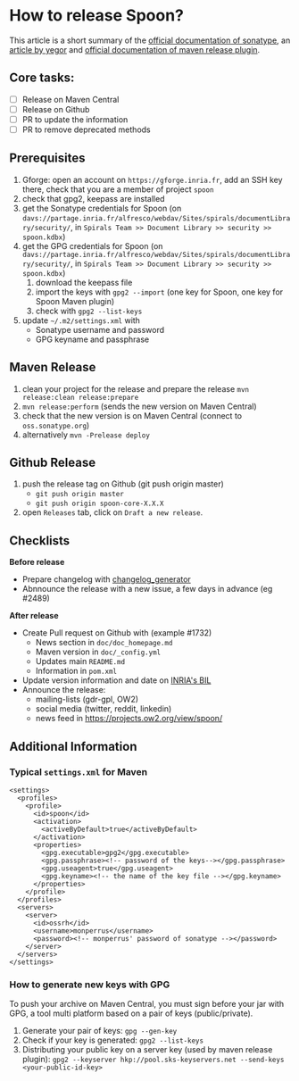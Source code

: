 # How to release Spoon?

This article is a short summary of the [official documentation of sonatype](http://central.sonatype.org/pages/ossrh-guide.html), an [article by yegor](http://www.yegor256.com/2014/08/19/how-to-release-to-maven-central.html) and [official documentation of maven release plugin](http://maven.apache.org/maven-release/maven-release-plugin/).

## Core tasks:

* [ ] Release on Maven Central
* [ ] Release on Github
* [ ] PR to update the information
* [ ] PR to remove deprecated methods

## Prerequisites

1. Gforge: open an account on `https://gforge.inria.fr`, add an SSH key there, check that you are a member of project `spoon`
1. check that gpg2, keepass are installed
1. get the Sonatype credentials for Spoon (on `davs://partage.inria.fr/alfresco/webdav/Sites/spirals/documentLibrary/security/`, in `Spirals Team >> Document Library >> security >> spoon.kdbx`)
1. get the GPG credentials for Spoon (on `davs://partage.inria.fr/alfresco/webdav/Sites/spirals/documentLibrary/security/`, in `Spirals Team >> Document Library >> security >> spoon.kdbx`)
    1. download the keepass file
    1. import the keys with `gpg2 --import` (one key for Spoon, one key for Spoon Maven plugin)
    1. check with `gpg2 --list-keys`
1. update  `~/.m2/settings.xml`  with
    * Sonatype username and password
    * GPG keyname and passphrase

## Maven Release

1. clean your project for the release and prepare the release `mvn release:clean release:prepare`
1. `mvn release:perform` (sends the new version on Maven Central)
1. check that the new version is on Maven Central (connect to `oss.sonatype.org`)
1. alternatively `mvn -Prelease deploy`

## Github Release
1. push the release tag on Github (git push origin master)
    - `git push origin master`
    - `git push origin spoon-core-X.X.X`
1. open `Releases` tab, click on `Draft a new release`.

## Checklists 

**Before release**

- Prepare changelog with [changelog_generator](https://github.com/INRIA/spoon/tree/master/doc/_release/changelog_generator)
- Abnnounce the release with a new issue, a few days in advance (eg #2489)

**After release**

- Create Pull request on Github with (example #1732)
    - News section in `doc/doc_homepage.md`
    - Maven version in `doc/_config.yml`
    - Updates main `README.md`
    - Information in `pom.xml`
- Update version information and date on [INRIA's BIL](http://bil.inria.fr/)
- Announce the release:
  * mailing-lists (gdr-gpl, OW2)
  * social media (twitter, reddit, linkedin)  
  * news feed in https://projects.ow2.org/view/spoon/

## Additional Information
###  Typical `settings.xml` for Maven

```
<settings>
  <profiles>
    <profile>
      <id>spoon</id>
      <activation>
        <activeByDefault>true</activeByDefault>
      </activation>
      <properties>
        <gpg.executable>gpg2</gpg.executable>
        <gpg.passphrase><!-- password of the keys--></gpg.passphrase>
        <gpg.useagent>true</gpg.useagent>
        <gpg.keyname><!-- the name of the key file --></gpg.keyname> 
      </properties>
    </profile>
  </profiles>
  <servers>
    <server>
      <id>ossrh</id>
      <username>monperrus</username>
      <password><!-- monperrus' password of sonatype --></password>
    </server>
  </servers>
</settings>
```

### How to generate new keys with GPG

To push your archive on Maven Central, you must sign before your jar with GPG, a tool multi platform based on a pair of keys (public/private).

1. Generate your pair of keys: `gpg --gen-key`
2. Check if your key is generated: `gpg2 --list-keys`
3. Distributing your public key on a server key (used by maven release plugin): `gpg2 --keyserver hkp://pool.sks-keyservers.net --send-keys <your-public-id-key>`


